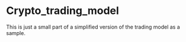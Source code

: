 # Crypto_trading_model
This is just a small part of a simplified version of the trading model as a sample.

